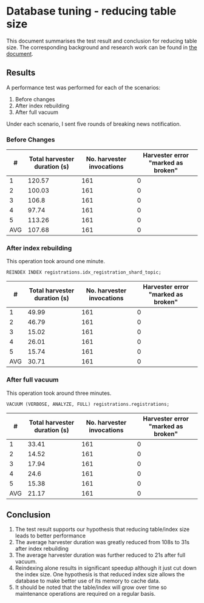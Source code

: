 # Database tuning - reducing table size

This document summarises the test result and conclusion for reducing table size.  The corresponding background and research work can be found in [the document](../architecture/02-database-tuning.md).

## Results

A performance test was performed for each of the scenarios:
1. Before changes
2. After index rebuilding
3. After full vacuum

Under each scenario, I sent five rounds of breaking news notification.

### Before Changes

| # | Total harvester duration (s) | No. harvester invocations | Harvester error "marked as broken" |
| ----------- | ----------- | ----------- | ----------- |
| 1	| 120.57 | 161 | 0 |
| 2	| 100.03 | 161 | 0 |
| 3	| 106.8 | 161 | 0 |
| 4	| 97.74 | 161 | 0 |
| 5	| 113.26 | 161 | 0 |
| AVG | 107.68 | 161 | 0 |

### After index rebuilding

This operation took around one minute.

```REINDEX INDEX registrations.idx_registration_shard_topic;```

| # | Total harvester duration (s) | No. harvester invocations | Harvester error "marked as broken" |
| ----------- | ----------- | ----------- | ----------- |
| 1 | 49.99 | 161 | 0 |
| 2 | 46.79 | 161 | 0 |
| 3 | 15.02 | 161 | 0 |
| 4 | 26.01 | 161 | 0 |
| 5 | 15.74 | 161 | 0 |
| AVG | 30.71 | 161 | 0 |

### After full vacuum

This operation took around three minutes.

```VACUUM (VERBOSE, ANALYZE, FULL) registrations.registrations;```

| # | Total harvester duration (s) | No. harvester invocations | Harvester error "marked as broken" |
| ----------- | ----------- | ----------- | ----------- |
1 | 33.41| 161 | 0 |
2 | 14.52| 161 | 0 |
3 | 17.94| 161 | 0 |
4 | 24.6 | 161 | 0 |
5 | 15.38| 161 | 0 |
| AVG | 21.17 | 161 | 0 |

## Conclusion
1. The test result supports our hypothesis that reducing table/index size leads to better performance
2. The average harvester duration was greatly reduced from 108s to 31s after index rebuilding
3. The average harvester duration was further reduced to 21s after full vacuum.
4. Reindexing alone results in significant speedup although it just cut down the index size.  One hypothesis is that reduced index size allows the database to make better use of its memory to cache data.
5. It should be noted that the table/index will grow over time so maintenance operations are required on a regular basis.





